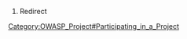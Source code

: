 1.  Redirect

[Category:OWASP_Project\#Participating_in_a_Project](Category:OWASP_Project#Participating_in_a_Project "wikilink")